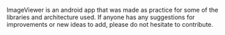 ImageViewer is an android app that was made as practice for some of the libraries and architecture used. If anyone has any suggestions
for improvements or new ideas to add, please do not hesitate to contribute.
